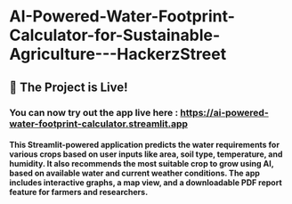 # AI-Powered-Water-Footprint-Calculator-for-Sustainable-Agriculture---HackerzStreet

## 🚀 The Project is Live!
### You can now try out the app live here : https://ai-powered-water-footprint-calculator.streamlit.app

#### This Streamlit-powered application predicts the water requirements for various crops based on user inputs like area, soil type, temperature, and humidity. It also recommends the most suitable crop to grow using AI, based on available water and current weather conditions. The app includes interactive graphs, a map view, and a downloadable PDF report feature for farmers and researchers.
